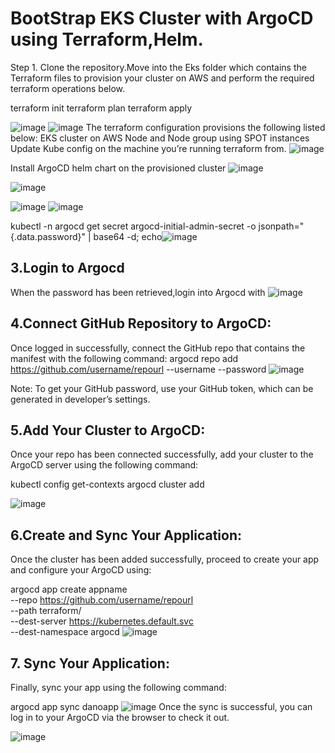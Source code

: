 # BootStrap EKS Cluster with ArgoCD using Terraform,Helm.

Step 1. Clone the repository.Move  into the Eks folder which contains the Terraform files to provision your cluster on AWS and perform the required terraform operations below.

terraform init
terraform plan
terraform apply

![image](https://github.com/user-attachments/assets/19bee2b6-b3c2-476e-b07b-fec5bb59a6aa)
![image](https://github.com/user-attachments/assets/b0e91f6b-9f0e-4e14-ae81-135381a70139)
The terraform configuration provisions the following listed below:
EKS cluster on AWS
Node and Node group using SPOT instances
Update Kube config on the machine you’re running terraform from.
![image](https://github.com/user-attachments/assets/f1c02ebb-b559-4395-ba92-8ff82dcf9749)

Install ArgoCD helm chart on the provisioned cluster
![image](https://github.com/user-attachments/assets/1482bc3a-0bf6-473b-9f7e-ec751bfb845c)

![image](https://github.com/user-attachments/assets/9bc8e698-73b9-4d03-968d-1c521489ce93)

![image](https://github.com/user-attachments/assets/41319659-4667-4e80-bef8-5b041e8007ce)
![image](https://github.com/user-attachments/assets/e20b69c3-1314-47ff-b561-9f41074f4d52)

kubectl -n argocd get secret argocd-initial-admin-secret -o jsonpath="{.data.password}" | base64 -d; echo![image](https://github.com/user-attachments/assets/dab31053-2fc2-47d5-83d1-7f037198d10b)
## 3.Login to Argocd
When the password has been retrieved,login into Argocd with 
![image](https://github.com/user-attachments/assets/9d987499-b9a9-4d94-a8bf-cf8dff9b08d0)
## 4.Connect GitHub Repository to ArgoCD:

Once logged in successfully, connect the GitHub repo that contains the manifest with the following command:
argocd repo add https://github.com/username/repourl --username <your-github-username> --password <your-personal-access-token>
![image](https://github.com/user-attachments/assets/1550021e-e7ba-4b0c-9daa-c7d2f1dd6806)


Note: To get your GitHub password, use your GitHub token, which can be generated in developer’s settings.

## 5.Add Your Cluster to ArgoCD:

Once your repo has been connected successfully, add your cluster to the ArgoCD server using the following command:

kubectl config get-contexts
argocd cluster add <context-name>

![image](https://github.com/user-attachments/assets/3f8bc397-2ddb-4820-a460-891a208727e7)
## 6.Create and Sync Your Application:

Once the cluster has been added successfully, proceed to create your app and configure your ArgoCD using:

argocd app create appname \
   --repo https://github.com/username/repourl \
   --path terraform/ \
   --dest-server https://kubernetes.default.svc \
   --dest-namespace argocd
   ![image](https://github.com/user-attachments/assets/751629f3-8287-4dd7-b9dc-eae8f5e2ce4c)
  ## 7. Sync Your Application:

Finally, sync your app using the following command:

argocd app sync danoapp
![image](https://github.com/user-attachments/assets/3f48dca5-21ea-4033-9a56-57d34fe793ba)
Once the sync is successful, you can log in to your ArgoCD via the browser to check it out.

![image](https://github.com/user-attachments/assets/24b718cd-2c73-40f1-8e5f-36460e333ad9)



